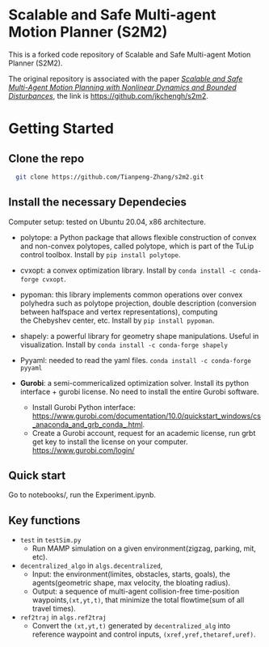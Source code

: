 # Scalable and Safe Multi-agent Motion Planner (S2M2)

This is a forked code repository of Scalable and Safe Multi-agent Motion Planner (S2M2). 

The original repository is associated with the paper [_Scalable and Safe Multi-Agent Motion Planning with Nonlinear Dynamics and Bounded Disturbances_](https://jkchengh.github.io/files/chen2021scalable.pdf), the link is https://github.com/jkchengh/s2m2.


# Getting Started
## Clone the repo
```bash
  git clone https://github.com/Tianpeng-Zhang/s2m2.git
```
## Install the necessary Dependecies

Computer setup: tested on Ubuntu 20.04, x86 architecture.

* polytope: a Python package that allows flexible construction of convex and non-convex polytopes, called polytope, which is part of the TuLip control toolbox. Install by `pip install polytope`.
* cvxopt: a convex optimization library. Install by `conda install -c conda-forge cvxopt`. 
* pypoman: this library implements common operations over convex polyhedra such as polytope projection, double description (conversion between halfspace and vertex representations), computing the Chebyshev center, etc. Install by `pip install pypoman`.
* shapely: a powerful library for geometry shape manipulations. Useful in visualization. Install by `conda install -c conda-forge shapely`
* Pyyaml: needed to read the yaml files. `conda install -c conda-forge pyyaml`

* **Gurobi**: a semi-commericalized optimization solver. Install its python interface + gurobi license. No need to install the entire Gurobi software.
  * Install Gurobi Python interface: https://www.gurobi.com/documentation/10.0/quickstart_windows/cs_anaconda_and_grb_conda_.html.
  * Create a Gurobi account, request for an academic license, run grbt get key to install the license on your computer. https://www.gurobi.com/login/

## Quick start

Go to notebooks/, run the Experiment.ipynb.

## Key functions
* `test` in `testSim.py`
   * Run MAMP simulation on a given environment(zigzag, parking, mit, etc). 
* `decentralized_algo` in `algs.decentralized`, 
   * Input: the environment(limites, obstacles, starts, goals), the agents(geometric shape, max velocity, the bloating radius).
   * Output: a sequence of multi-agent collision-free time-position waypoints,`(xt,yt,t)`, that minimize the total flowtime(sum of all travel times).
* `ref2traj` in `algs.ref2traj`
   * Convert the `(xt,yt,t)` generated by `decentralized_alg` into reference waypoint and control inputs, `(xref,yref,thetaref,uref)`.

